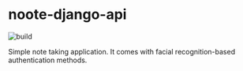 # noote-django-api

![build](https://github.com/alperiox/noote-django-api/actions/workflows/build.yml/badge.svg)

Simple note taking application. It comes with facial recognition-based authentication methods.
